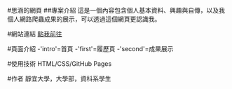 #思涵的網頁
##專案介紹
這是一個內容包含個人基本資料、興趣與自傳，以及我個人網路爬蟲成果的展示，可以透過這個網頁更認識我。

#網站連結
[點我前往](https://elva17.github.io/huang.github.io/)

#頁面介紹
-'intro'=首頁
-'first'=履歷頁
-'second'=成果展示

#使用技術
HTML/CSS/GitHub Pages

#作者
靜宜大學，大學部，資科系學生
